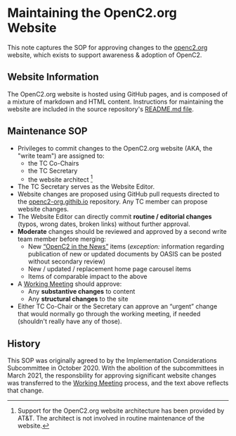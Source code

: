 # Maintaining the OpenC2.org Website

This note captures the SOP for approving changes to the
[openc2.org](https://www.openc2.org) website, which exists to
support awareness & adoption of OpenC2. 

## Website Information

The OpenC2.org website is hosted using GitHub pages, and is
composed of a mixture of markdown and HTML content.  Instructions
for maintaining the website are included in the source
repository's [README.md
file](https://github.com/OpenC2-org/openc2-org.github.io/blob/main/README.md).


## Maintenance SOP

 - Privileges to commit changes to the OpenC2.org website (AKA,
   the "write team") are assigned to:
   - the TC Co-Chairs
   - the TC Secretary
   - the website architect [^1]
 - The TC Secretary serves as the Website Editor.
 - Website changes are proposed using GitHub pull requests
   directed to the
   [openc2-org.githib.io](https://github.com/OpenC2-org/openc2-org.github.io)
   repository. Any TC member can propose website changes.
 - The Website Editor can directly commit **routine / editorial
   changes** (typos, wrong dates, broken links) without further
   approval.
 - **Moderate** changes should be reviewed and approved by a
   second write team member before merging:
   - New [“OpenC2 in the News”](https://openc2.org/news.html)
     items (*exception:* information regarding publication of new
     or updated documents by OASIS can be posted without
     secondary review)
   - New / updated / replacement home page carousel items
   - Items of comparable impact to the above
 - A [Working Meeting](Working-Meeting-Process.md) should
   approve:
   - Any **substantive changes** to content
   - Any **structural changes** to the site
 - Either TC Co-Chair or the Secretary can approve an “urgent”
   change that would normally go through the working meeting, if
   needed (shouldn't really have any of those).

## History

This SOP was originally agreed to by the Implementation
Considerations Subcommittee in October 2020. With the abolition
of the subcommittees in March 2021, the responsbility for
approving significant website changes was transferred to the
[Working Meeting](Working-Meeting-Process.md) process, and the
text above reflects that change.

[^1]: Support for the OpenC2.org website architecture has been
provided by AT&T. The architect is not involved in routine
maintenance of the website.